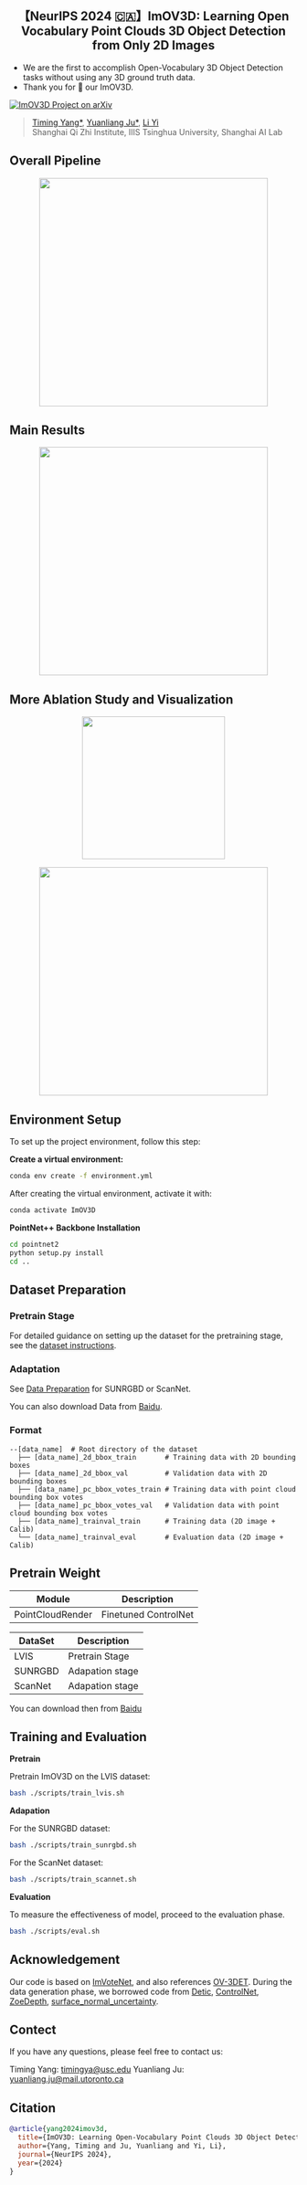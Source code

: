 <h2 align="center">
   <b>【NeurIPS 2024 🇨🇦】ImOV3D: Learning Open Vocabulary Point Clouds 3D Object Detection from Only 2D Images</b>
</h2>

- We are the first to accomplish Open-Vocabulary 3D Object Detection tasks without using any 3D ground truth data. 
- Thank you for 🌟 our ImOV3D.


[![ImOV3D Project on arXiv](https://img.shields.io/badge/ImOV3D_Project-arXiv-red?style=flat-square&logo=arxiv)](https://arxiv.org/pdf/2410.24001v1)
<!-- [![ImOV3D Project Page](https://img.shields.io/badge/Project-ImOV3D_Page-blue?style=flat-square&logo=github)](https://yangtiming.github.io/ImOV3D_Page/) -->

> [Timing Yang*](https://yangtiming.github.io/), [Yuanliang Ju*](https://x.com/averyjuuu0213), [Li Yi](https://ericyi.github.io/) <br>
> Shanghai Qi Zhi Institute, IIIS Tsinghua University, Shanghai AI Lab<br>



## Overall Pipeline
 <p align="center"> <img src='img/pipe7.png' align="center" height="400px"> </p>

## Main Results
 <p align="center"> <img src='img/mainresults.png' align="center" height="400px"> </p>

## More Ablation Study and Visualization

<p align="center"> <img src='img/abl_1.png' align="center" height="250px"> </p>
<p align="center"> <img src='img/abl_2_vis.png' align="center" height="400px"> </p>


## Environment Setup

To set up the project environment, follow this step:

**Create a virtual environment:**
```bash
conda env create -f environment.yml
```

After creating the virtual environment, activate it with:
```bash
conda activate ImOV3D
```

**PointNet++ Backbone Installation**
```bash
cd pointnet2
python setup.py install
cd ..
```



## Dataset Preparation

### Pretrain Stage

  For detailed guidance on setting up the dataset for the pretraining stage, see the [dataset instructions](./Data_Maker/).

### Adaptation
  See [Data Preparation](./Data_Maker/DATA_MAKER_DATASET_TRAINVAL_SUN_SCAN) for SUNRGBD or ScanNet.

  You can also download Data from [Baidu]([https://github.com/facebookresearch/imvotenet](https://pan.baidu.com/s/18v5VzVe3CtcUKwtiwqjEXg?pwd=0000)).

### Format
    --[data_name]  # Root directory of the dataset
      ├── [data_name]_2d_bbox_train       # Training data with 2D bounding boxes
      ├── [data_name]_2d_bbox_val         # Validation data with 2D bounding boxes
      ├── [data_name]_pc_bbox_votes_train # Training data with point cloud bounding box votes
      ├── [data_name]_pc_bbox_votes_val   # Validation data with point cloud bounding box votes
      ├── [data_name]_trainval_train      # Training data (2D image + Calib)
      └── [data_name]_trainval_eval       # Evaluation data (2D image + Calib)

## Pretrain Weight

  | Module | Description |
  |------------|-------------|
  | PointCloudRender | Finetuned ControlNet | 

  | DataSet | Description |
  |------------|-------------|
  | LVIS | Pretrain Stage | 
  | SUNRGBD | Adapation stage|
  | ScanNet | Adapation stage|

  You can download then from [Baidu]([https://github.com/facebookresearch/imvotenet](https://pan.baidu.com/s/18v5VzVe3CtcUKwtiwqjEXg?pwd=0000))


## Training and Evaluation

**Pretrain**

Pretrain ImOV3D on the LVIS dataset:
```bash
bash ./scripts/train_lvis.sh
```

**Adapation**

For the SUNRGBD dataset:
```bash
bash ./scripts/train_sunrgbd.sh
```

For the ScanNet dataset:

```bash
bash ./scripts/train_scannet.sh
```

**Evaluation**

To measure the effectiveness of model, proceed to the evaluation phase.

```bash
bash ./scripts/eval.sh
```
## Acknowledgement
Our code is based on [ImVoteNet](https://github.com/facebookresearch/imvotenet), and also references [OV-3DET](https://github.com/lyhdet/OV-3DET). During the data generation phase, we borrowed code from [Detic](https://github.com/facebookresearch/Detic), [ControlNet](https://github.com/lllyasviel/ControlNet), [ZoeDepth](https://github.com/isl-org/ZoeDepth), [surface_normal_uncertainty](https://github.com/baegwangbin/surface_normal_uncertainty).


## Contect
If you have any questions, please feel free to contact us:

Timing Yang: timingya@usc.edu
Yuanliang Ju: yuanliang.ju@mail.utoronto.ca

## Citation
```bibtex
@article{yang2024imov3d,
  title={ImOV3D: Learning Open-Vocabulary Point Clouds 3D Object Detection from Only 2D Images},
  author={Yang, Timing and Ju, Yuanliang and Yi, Li},
  journal={NeurIPS 2024},
  year={2024}
}
```

